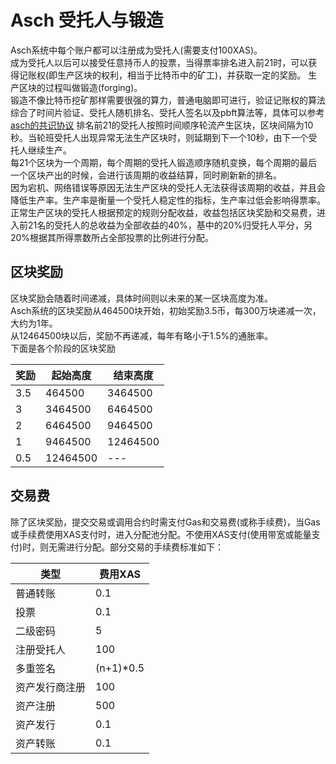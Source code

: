 # Asch 受托人与锻造

Asch系统中每个账户都可以注册成为受托人(需要支付100XAS)。<br/>
成为受托人以后可以接受任意持币人的投票，当得票率排名进入前21时，可以获得记账权(即生产区块的权利，相当于比特币中的矿工)，并获取一定的奖励。
生产区块的过程叫做锻造(forging)。<br/>
锻造不像比特币挖矿那样需要很强的算力，普通电脑即可进行，验证记账权的算法综合了时间片验证、受托人随机排名、受托人签名以及pbft算法等，具体可以参考[asch的共识协议](http://blog.asch.so/2016/08/11/asch-consensus-and-fault-tolerance/)
排名前21的受托人按照时间顺序轮流产生区块，区块间隔为10秒。当轮班受托人出现异常无法生产区块时，则延期到下一个10秒，由下一个受托人继续生产。<br/>
每21个区块为一个周期，每个周期的受托人锻造顺序随机变换，每个周期的最后一个区块产出的时候，会进行该周期的收益结算，同时刷新新的排名。<br/>
因为宕机、网络错误等原因无法生产区块的受托人无法获得该周期的收益，并且会降低生产率。生产率是衡量一个受托人稳定性的指标，生产率过低会影响得票率。<br/>
正常生产区块的受托人根据预定的规则分配收益，收益包括区块奖励和交易费，进入前21名的受托人的总收益为全部收益的40%，基中的20%归受托人平分，另20%根据其所得票数所占全部投票的比例进行分配。<br/>

## 区块奖励

区块奖励会随着时间递减，具体时间则以未来的某一区块高度为准。<br/>
Asch系统的区块奖励从464500块开始，初始奖励3.5币，每300万块递减一次，大约为1年。<br/>
从12464500块以后，奖励不再递减，每年有略小于1.5%的通胀率。<br/>
下面是各个阶段的区块奖励

|奖励|起始高度|结束高度|
|-----|------|-------|
|3.5|464500|3464500|
|3|3464500|6464500|
|2|6464500|9464500|
|1|9464500|12464500|
|0.5|12464500|---|

## 交易费

除了区块奖励，提交交易或调用合约时需支付Gas和交易费(或称手续费)，当Gas或手续费使用XAS支付时，进入分配池分配。不使用XAS支付(使用带宽或能量支付)时，则无需进行分配。部分交易的手续费标准如下：

|类型|费用XAS|
|----|---|
|普通转账|0.1|
|投票|0.1|
|二级密码|5|
|注册受托人|100|
|多重签名|(n+1)*0.5|
|资产发行商注册|100|
|资产注册|500|
|资产发行|0.1|
|资产转账|0.1|

